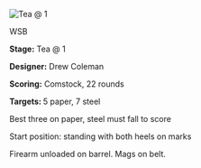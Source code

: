 ![Tea @ 1](https://github.com/bagellord/USPSA-Stages/blob/master/21-25%20rounds/Tea%20at%201%20-%2022%20rounds%20-%20Comstock/Tea%20at%201.png)

WSB

<b>Stage:</b> Tea @ 1

<b>Designer:</b> Drew Coleman

<b>Scoring:</b> Comstock, 22 rounds

<b>Targets: </b>5 paper, 7 steel

Best three on paper, steel must fall to score

Start position: standing with both heels on marks

Firearm unloaded on barrel. Mags on belt.
